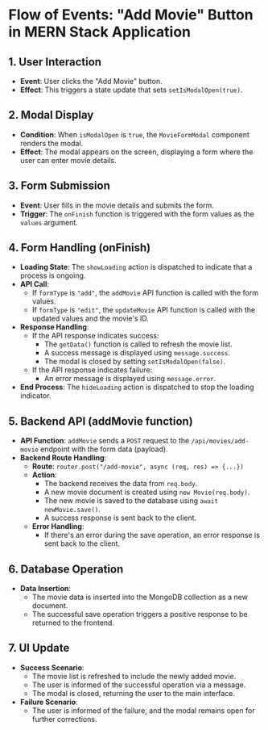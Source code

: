 # Flow of Events: "Add Movie" Button in MERN Stack Application

## 1. User Interaction

- **Event**: User clicks the "Add Movie" button.
- **Effect**: This triggers a state update that sets `setIsModalOpen(true)`.

## 2. Modal Display

- **Condition**: When `isModalOpen` is `true`, the `MovieFormModal` component renders the modal.
- **Effect**: The modal appears on the screen, displaying a form where the user can enter movie details.

## 3. Form Submission

- **Event**: User fills in the movie details and submits the form.
- **Trigger**: The `onFinish` function is triggered with the form values as the `values` argument.

## 4. Form Handling (onFinish)

- **Loading State**: The `showLoading` action is dispatched to indicate that a process is ongoing.
- **API Call**:
  - If `formType` is `"add"`, the `addMovie` API function is called with the form values.
  - If `formType` is `"edit"`, the `updateMovie` API function is called with the updated values and the movie's ID.
- **Response Handling**:
  - If the API response indicates success:
    - The `getData()` function is called to refresh the movie list.
    - A success message is displayed using `message.success`.
    - The modal is closed by setting `setIsModalOpen(false)`.
  - If the API response indicates failure:
    - An error message is displayed using `message.error`.
- **End Process**: The `hideLoading` action is dispatched to stop the loading indicator.

## 5. Backend API (addMovie function)

- **API Function**: `addMovie` sends a `POST` request to the `/api/movies/add-movie` endpoint with the form data (payload).
- **Backend Route Handling**:
  - **Route**: `router.post("/add-movie", async (req, res) => {...})`
  - **Action**:
    - The backend receives the data from `req.body`.
    - A new movie document is created using `new Movie(req.body)`.
    - The new movie is saved to the database using `await newMovie.save()`.
    - A success response is sent back to the client.
  - **Error Handling**:
    - If there's an error during the save operation, an error response is sent back to the client.

## 6. Database Operation

- **Data Insertion**:
  - The movie data is inserted into the MongoDB collection as a new document.
  - The successful save operation triggers a positive response to be returned to the frontend.

## 7. UI Update

- **Success Scenario**:
  - The movie list is refreshed to include the newly added movie.
  - The user is informed of the successful operation via a message.
  - The modal is closed, returning the user to the main interface.
- **Failure Scenario**:
  - The user is informed of the failure, and the modal remains open for further corrections.
